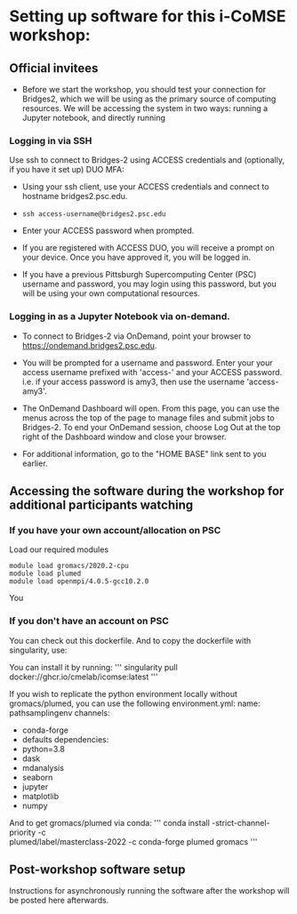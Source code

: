# Setting up software for this i-CoMSE workshop:

## Official invitees

* Before we start the workshop, you should test your connection for Bridges2, which we will be using as the primary source of computing resources.  We will be accessing the system in two ways: running a Jupyter notebook, and directly running 

### Logging in via SSH

Use ssh to connect to Bridges-2 using ACCESS credentials and (optionally, if you have it set up) DUO MFA:

* Using your ssh client, use your ACCESS credentials and connect to hostname bridges2.psc.edu.

* ```ssh access-username@bridges2.psc.edu```
* Enter your ACCESS password when prompted.
* If you are registered with ACCESS DUO, you will receive a prompt on your device.  Once you have approved it, you will be logged in.

* If you have a previous Pittsburgh Supercomputing Center (PSC) username and password, you may login using this password, but you will be using your own computational resources. 

### Logging in as a Jupyter Notebook via on-demand.

* To connect to Bridges-2 via OnDemand, point your browser to https://ondemand.bridges2.psc.edu.

* You will be prompted for a username and password.  Enter your your access username prefixed with 'access-' and your ACCESS password.  i.e. if your access password is amy3, then use the username 'access-amy3'. 

*  The OnDemand Dashboard will open.  From this page, you can use the menus across the top of the page to manage files and submit jobs to Bridges-2.
To end your OnDemand session, choose Log Out at the top right of the Dashboard window and close your browser.

* For additional information, go to the "HOME BASE" link sent to you earlier. 

## Accessing the software during the workshop for additional participants watching

### If you have your own account/allocation on PSC

Load our required modules
``` 
module load gromacs/2020.2-cpu
module load plumed
module load openmpi/4.0.5-gcc10.2.0
```
You 

### If you don't have an account on PSC
You can check out this dockerfile. And to copy the dockerfile with singularity, use:

You can install it by running:
'''
singularity pull docker://ghcr.io/cmelab/icomse:latest
'''

If you wish to replicate the python environment locally without gromacs/plumed, you can use the following environment.yml:
name: pathsamplingenv
channels:
  - conda-forge
  - defaults
dependencies:
  - python=3.8
  - dask
  - mdanalysis
  - seaborn
  - jupyter
  - matplotlib
  - numpy

And to get gromacs/plumed via conda:
'''
	conda install -strict-channel-priority -c \
	    plumed/label/masterclass-2022 -c conda-forge plumed gromacs
'''      

## Post-workshop software setup

Instructions for asynchronously running the software after the workshop will be posted here afterwards.

